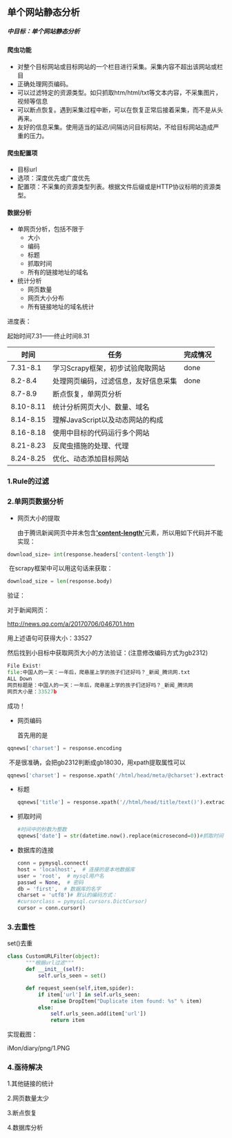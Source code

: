 ## 单个网站静态分析

##### 中目标：单个网站静态分析

#### 爬虫功能

- 对整个目标网站或目标网站的一个栏目进行采集。采集内容不超出该网站或栏目
- 正确处理网页编码。
- 可以过滤特定的资源类型。如只抓取htm/html/txt等文本内容，不采集图片，视频等信息
- 可以断点恢复。遇到采集过程中断，可以在恢复正常后接着采集，而不是从头再来。
- 友好的信息采集。使用适当的延迟/间隔访问目标网站，不给目标网站造成严重的压力。

#### 爬虫配置项

- 目标url
- 选项：深度优先或广度优先
- 配置项：不采集的资源类型列表。根据文件后缀或是HTTP协议标明的资源类型。

#### 数据分析

- 单网页分析，包括不限于
  - 大小
  - 编码
  - 标题
  - 抓取时间
  - 所有的链接地址的域名
- 统计分析
  - 网页数量
  - 网页大小分布
  - 所有链接地址的域名统计



进度表：

起始时间7.31——终止时间8.31

| 时间        | 任务                    | 完成情况 |
| --------- | --------------------- | ---- |
| 7.31-8.1  | 学习Scrapy框架，初步试验爬取网站   | done |
| 8.2-8.4   | 处理网页编码，过滤信息，友好信息采集    | done |
| 8.7-8.9   | 断点恢复，单网页分析            |      |
| 8.10-8.11 | 统计分析网页大小、数量、域名        |      |
| 8.14-8.15 | 理解JavaScript以及动态网站的构成 |      |
| 8.16-8.18 | 使用中目标的代码运行多个网站        |      |
| 8.21-8.23 | 反爬虫措施的处理、代理           |      |
| 8.24-8.25 | 优化、动态添加目标网站           |      |



### 1.Rule的过滤



### 2.单网页数据分析

- 网页大小的提取

  由于腾讯新闻网页中并未包含<u>**'content-length'**</u>元素，所以用如下代码并不能实现：

```python
download_size= int(response.headers['content-length'])
```

​	在scrapy框架中可以用这句话来获取：

```python
download_size = len(response.body)
```

验证：

对于新闻网页：

http://news.qq.com/a/20170706/046701.htm

用上述语句可获得大小：33527

然后找到小目标中获取网页大小的方法验证：(注意修改编码方式为gb2312)

```python
File Exist!
file:中国人的一天：一年后，爬悬崖上学的孩子们还好吗？_新闻_腾讯网.txt
ALL Down
网页标题是：中国人的一天：一年后，爬悬崖上学的孩子们还好吗？_新闻_腾讯网
网页大小是：33527b
```

成功！

- 网页编码

  首先用的是

```python
qqnews['charset'] = response.encoding
```

​	不是很准确，会把gb2312判断成gb18030，用xpath提取属性可以

```python
qqnews['charset'] = response.xpath('/html/head/meta/@charset').extract()[0]#网页编码
```

- 标题

  ```python
  qqnews['title'] = response.xpath('//html/head/title/text()').extract()#标题
  ```


- 抓取时间

  ```python
  #时间中的秒数为整数
  qqnews['date'] = str(datetime.now().replace(microsecond=0))#抓取时间
  ```


- 数据库的连接

  ```python
  conn = pymysql.connect(
  host = 'localhost',  # 连接的是本地数据库
  user = 'root',  # mysql用户名
  passwd = None,  # 密码
  db = 'first',  # 数据库的名字
  charset = 'utf8')# 默认的编码方式：
  #cursorclass = pymysql.cursors.DictCursor)
  cursor = conn.cursor()
  ```

### 3.去重性

set()去重

```python
class CustomURLFilter(object):
      """根据url过滤"""
      def __init__(self):
          self.urls_seen = set()

      def request_seen(self,item,spider):
          if item['url'] in self.urls_seen:
              raise DropItem("Duplicate item found: %s" % item)
          else:
              self.urls_seen.add(item['url'])
              return item
```

实现截图：

  iMon/diary/png/1.PNG

### 4.亟待解决

1.其他链接的统计

2.网页数量太少

3.断点恢复

4.数据库分析

